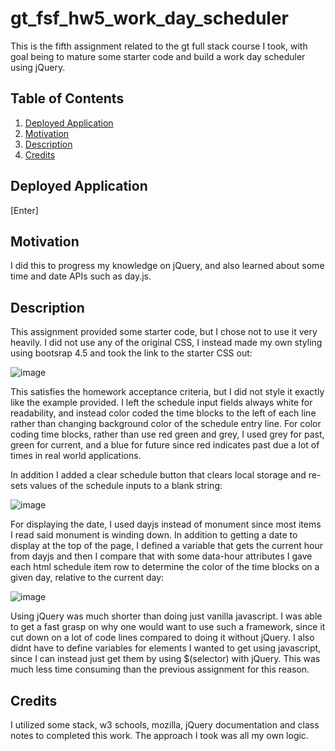 # gt_fsf_hw5_work_day_scheduler
This is the fifth assignment related to the gt full stack course I took, with goal being to mature some starter code and build a work day scheduler using jQuery.

## Table of Contents

1.  [Deployed Application](#Deployed-Applicatoin)
2.  [Motivation](#Motivation)
3.  [Description](#Description)
4.  [Credits](#Credits)

## Deployed Application
[Enter]

## Motivation
I did this to progress my knowledge on jQuery, and also learned about some time and date APIs such as day.js.

## Description
This assignment provided some starter code, but I chose not to use it very heavily. I did not use any of the original CSS, I instead made my own styling using bootsrap 4.5 and took the link to the starter CSS out:  

![image](https://user-images.githubusercontent.com/72420733/104962098-b836b100-59a5-11eb-8684-ddbfccf2eea3.png)

This satisfies the homework acceptance criteria, but I did not style it exactly like the example provided.  I left the schedule input fields always white for readability, and instead color coded the time blocks to the left of each line rather than changing background color of the schedule entry line. For color coding time blocks, rather than use red green and grey, I used grey for past, green for current, and a blue for future since red indicates past due a lot of times in real world applications. 

In addition I added a clear schedule button that clears local storage and re-sets values of the schedule inputs to a blank string:

![image](https://user-images.githubusercontent.com/72420733/104962211-f207b780-59a5-11eb-85ea-7ae353f3d584.png)

For displaying the date, I used dayjs instead of monument since most items I read said monument is winding down. In addition to getting a date to display at the top of the page, I defined a variable that gets the current hour from dayjs and then I compare that with some data-hour attributes I gave each html schedule item row to determine the color of the time blocks on a given day, relative to the current day:

![image](https://user-images.githubusercontent.com/72420733/104961811-11eaab80-59a5-11eb-8841-2dc5b9ab911e.png)

Using jQuery was much shorter than doing just vanilla javascript. I was able to get a fast grasp on why one would want to use such a framework, since it cut down on a lot of code lines compared to doing it without jQuery. I also didnt have to define variables for elements I wanted to get using javascript, since I can instead just get them by using $(selector) with jQuery. This was much less time consuming than the previous assignment for this reason. 


## Credits
I utilized some stack, w3 schools, mozilla, jQuery documentation and class notes to completed this work. The approach I took was all my own logic. 
